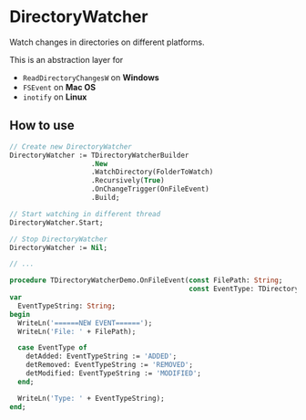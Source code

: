 # DirectoryWatcher
Watch changes in directories on different platforms.

This is an abstraction layer for
  - `ReadDirectoryChangesW` on **Windows**
  - `FSEvent` on **Mac OS**
  - `inotify` on **Linux**

## How to use
```Pascal
// Create new DirectoryWatcher
DirectoryWatcher := TDirectoryWatcherBuilder
                    .New
                    .WatchDirectory(FolderToWatch)
                    .Recursively(True)
                    .OnChangeTrigger(OnFileEvent)
                    .Build;

// Start watching in different thread
DirectoryWatcher.Start;

// Stop DirectoryWatcher
DirectoryWatcher := Nil;

// ...

procedure TDirectoryWatcherDemo.OnFileEvent(const FilePath: String; 
                                            const EventType: TDirectoryEventType);
var
  EventTypeString: String;
begin
  WriteLn('======NEW EVENT======');
  WriteLn('File: ' + FilePath);

  case EventType of
    detAdded: EventTypeString := 'ADDED';
    detRemoved: EventTypeString := 'REMOVED';
    detModified: EventTypeString := 'MODIFIED';
  end;

  WriteLn('Type: ' + EventTypeString);
end;  
```
